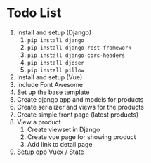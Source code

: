 # Todo List

1. Install and setup (Django)
   1. `pip install django`
   1. `pip install django-rest-framework `
   1. `pip install django-cors-headers `
   1. `pip install djoser`
   1. `pip install pillow`
1. Install and setup (Vue)
1. Include Font Awesome
1. Set up the base template
1. Create django app and models for products
1. Create serializer and views for the products
1. Create simple front page (latest products)
1. View a product
   1. Create viewset in Django
   1. Create vue page for showing product
   1. Add link to detail page
1. Setup opp Vuex / State
